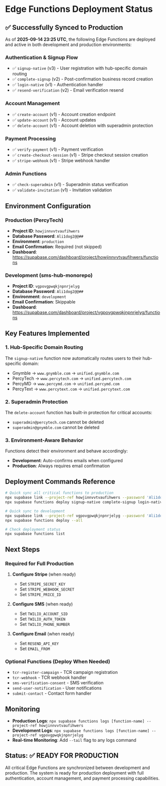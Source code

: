 # Edge Functions Deployment Status

## ✅ Successfully Synced to Production

As of **2025-09-14 23:25 UTC**, the following Edge Functions are deployed and active in both development and production environments:

### Authentication & Signup Flow
- ✅ `signup-native` (v3) - User registration with hub-specific domain routing
- ✅ `complete-signup` (v2) - Post-confirmation business record creation
- ✅ `login-native` (v1) - Authentication handler
- ✅ `resend-verification` (v2) - Email verification resend

### Account Management
- ✅ `create-account` (v1) - Account creation endpoint
- ✅ `update-account` (v1) - Account updates
- ✅ `delete-account` (v1) - Account deletion with superadmin protection

### Payment Processing
- ✅ `verify-payment` (v1) - Payment verification
- ✅ `create-checkout-session` (v1) - Stripe checkout session creation
- ✅ `stripe-webhook` (v1) - Stripe webhook handler

### Admin Functions
- ✅ `check-superadmin` (v1) - Superadmin status verification
- ✅ `validate-invitation` (v1) - Invitation validation

## Environment Configuration

### Production (PercyTech)
- **Project ID**: `howjinnvvtvaufihwers`
- **Database Password**: `Ali1dog2@@##`
- **Environment**: `production`
- **Email Confirmation**: Required (not skipped)
- **Dashboard**: https://supabase.com/dashboard/project/howjinnvvtvaufihwers/functions

### Development (sms-hub-monorepo)
- **Project ID**: `vgpovgpwqkjnpnrjelyg`
- **Database Password**: `Ali1dog2@@##`
- **Environment**: `development`
- **Email Confirmation**: Skippable
- **Dashboard**: https://supabase.com/dashboard/project/vgpovgpwqkjnpnrjelyg/functions

## Key Features Implemented

### 1. Hub-Specific Domain Routing
The `signup-native` function now automatically routes users to their hub-specific domain:
- Gnymble → `www.gnymble.com` → `unified.gnymble.com`
- PercyTech → `www.percytech.com` → `unified.percytech.com`
- PercyMD → `www.percymd.com` → `unified.percymd.com`
- PercyText → `www.percytext.com` → `unified.percytext.com`

### 2. Superadmin Protection
The `delete-account` function has built-in protection for critical accounts:
- `superadmin@percytech.com` cannot be deleted
- `superadmin@gnymble.com` cannot be deleted

### 3. Environment-Aware Behavior
Functions detect their environment and behave accordingly:
- **Development**: Auto-confirms emails when configured
- **Production**: Always requires email confirmation

## Deployment Commands Reference

```bash
# Quick sync all critical functions to production
npx supabase link --project-ref howjinnvvtvaufihwers --password 'Ali1dog2@@##'
npx supabase functions deploy signup-native complete-signup login-native resend-verification create-account update-account delete-account verify-payment check-superadmin validate-invitation create-checkout-session stripe-webhook

# Quick sync to development
npx supabase link --project-ref vgpovgpwqkjnpnrjelyg --password 'Ali1dog2@@##'
npx supabase functions deploy --all

# Check deployment status
npx supabase functions list
```

## Next Steps

### Required for Full Production
1. **Configure Stripe** (when ready)
   - Set `STRIPE_SECRET_KEY`
   - Set `STRIPE_WEBHOOK_SECRET`
   - Set `STRIPE_PRICE_ID`

2. **Configure SMS** (when ready)
   - Set `TWILIO_ACCOUNT_SID`
   - Set `TWILIO_AUTH_TOKEN`
   - Set `TWILIO_PHONE_NUMBER`

3. **Configure Email** (when ready)
   - Set `RESEND_API_KEY`
   - Set `EMAIL_FROM`

### Optional Functions (Deploy When Needed)
- `tcr-register-campaign` - TCR campaign registration
- `tcr-webhook` - TCR webhook handler
- `sms-verification-consent` - SMS verification
- `send-user-notification` - User notifications
- `submit-contact` - Contact form handler

## Monitoring

- **Production Logs**: `npx supabase functions logs [function-name] --project-ref howjinnvvtvaufihwers`
- **Development Logs**: `npx supabase functions logs [function-name] --project-ref vgpovgpwqkjnpnrjelyg`
- **Real-time Monitoring**: Add `--tail` flag to any logs command

## Status: ✅ READY FOR PRODUCTION

All critical Edge Functions are synchronized between development and production. The system is ready for production deployment with full authentication, account management, and payment processing capabilities.